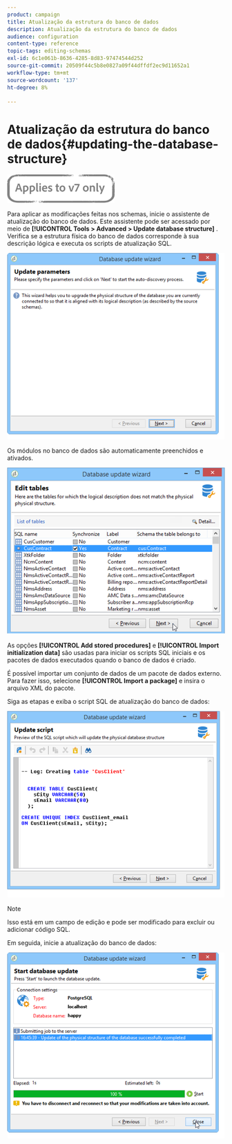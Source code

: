 ```yaml
---
product: campaign
title: Atualização da estrutura do banco de dados
description: Atualização da estrutura do banco de dados
audience: configuration
content-type: reference
topic-tags: editing-schemas
exl-id: 6c1e061b-8636-4285-8d83-97474544d252
source-git-commit: 20509f44c5b8e0827a09f44dffdf2ec9d11652a1
workflow-type: tm+mt
source-wordcount: '137'
ht-degree: 8%

---
```


# Atualização da estrutura do banco de dados{#updating-the-database-structure}

![](../../assets/v7-only.svg)

Para aplicar as modificações feitas nos schemas, inicie o assistente de atualização do banco de dados. Este assistente pode ser acessado por meio de **[!UICONTROL Tools > Advanced > Update database structure]** . Verifica se a estrutura física do banco de dados corresponde à sua descrição lógica e executa os scripts de atualização SQL.

![](assets/d_ncs_integration_schema_update.png)

Os módulos no banco de dados são automaticamente preenchidos e ativados.

![](assets/d_ncs_integration_schema_update_select.png)

As opções **[!UICONTROL Add stored procedures]** e **[!UICONTROL Import initialization data]** são usadas para iniciar os scripts SQL iniciais e os pacotes de dados executados quando o banco de dados é criado.

É possível importar um conjunto de dados de um pacote de dados externo. Para fazer isso, selecione **[!UICONTROL Import a package]** e insira o arquivo XML do pacote.

Siga as etapas e exiba o script SQL de atualização do banco de dados:

![](assets/d_ncs_integration_schema_update2.png)

>[!NOTE]
>
>Isso está em um campo de edição e pode ser modificado para excluir ou adicionar código SQL.

Em seguida, inicie a atualização do banco de dados:

![](assets/d_ncs_integration_schema_update3.png)
